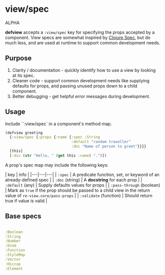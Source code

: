 # view/spec

ALPHA

**defview** accepts a `:view/spec` key for specifying the props accepted by a component. View specs are somewhat inspired by [Clojure Spec](https://clojure.org/about/spec), but do much less, and are used at runtime to support common development needs.

## Purpose

1. Clarity / documentation - quickly identify how to use a view by looking at its spec.
2. Cleaner code - support common development needs like supplying defaults for props, and passing unused props down to a child component.
3. Better debugging - get helpful error messages during development.

## Usage

Include ``:view/spec` in a component's method map.

```clj
(defview greeting
  {:view/spec {:props {:name {:spec :String
                              :default "random traveller"
                              :doc "Name of person to greet"}}}}
  [this]
  [:div (str "Hello, " (get this :name) ".")])
```
A prop's spec map may include the following keys:

| key | info |
|---|---|---|
| `:spec` | A predicate function, set, or keyword of an already-defined spec |
| `:doc` (string) | A **docstring** for each prop  |
| `:default` (any) | Supply defaults values for props |
| `:pass-through` (boolean) | Mark as `true` if the prop should be passed to a child view in the return value of `re-view.core/pass-props` |
| `:validate` (function) | Should return true if value is valid |

## Base specs

```clj

:Boolean
:String
:Number
:Enum
:Function
:StyleMap
:Vector
:Hiccup
:Element

```